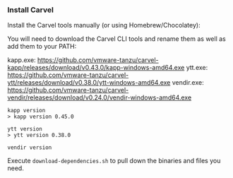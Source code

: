 ### Install Carvel
Install the Carvel tools manually (or using Homebrew/Chocolatey):

You will need to download the Carvel CLI tools and rename them as well as add them to your PATH:

kapp.exe: https://github.com/vmware-tanzu/carvel-kapp/releases/download/v0.43.0/kapp-windows-amd64.exe
ytt.exe: https://github.com/vmware-tanzu/carvel-ytt/releases/download/v0.38.0/ytt-windows-amd64.exe
vendir.exe: https://github.com/vmware-tanzu/carvel-vendir/releases/download/v0.24.0/vendir-windows-amd64.exe

```
kapp version
> kapp version 0.45.0

ytt version
> ytt version 0.38.0

vendir version
```

Execute `download-dependencies.sh` to pull down the binaries and files you need.